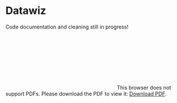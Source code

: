# Datawiz

Code documentation and cleaning still in progress!


<object data="https://github.com/ZPID/DataWiz/blob/master/README.pdf" type="application/pdf" width="700px" height="700px">
    <embed src="https://github.com/ZPID/DataWiz/blob/master/README.pdf">
        This browser does not support PDFs. Please download the PDF to view it: <a href="https://github.com/ZPID/DataWiz/blob/master/README.pdf">Download    PDF</a>.</p>
    </embed>
</object>
